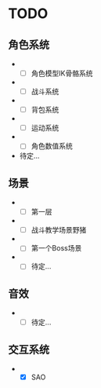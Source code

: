# TODO
## 角色系统
* - [ ] 角色模型IK骨骼系统
* - [ ] 战斗系统  
* - [ ] 背包系统
* - [ ] 运动系统
* - [ ] 角色数值系统  
* 待定...
## 场景  
* - [ ] 第一层
* - [ ] 战斗教学场景野猪
* - [ ] 第一个Boss场景
* - [ ] 待定...
## 音效  
* - [ ] 待定...
## 交互系统
* - [x] SAO
